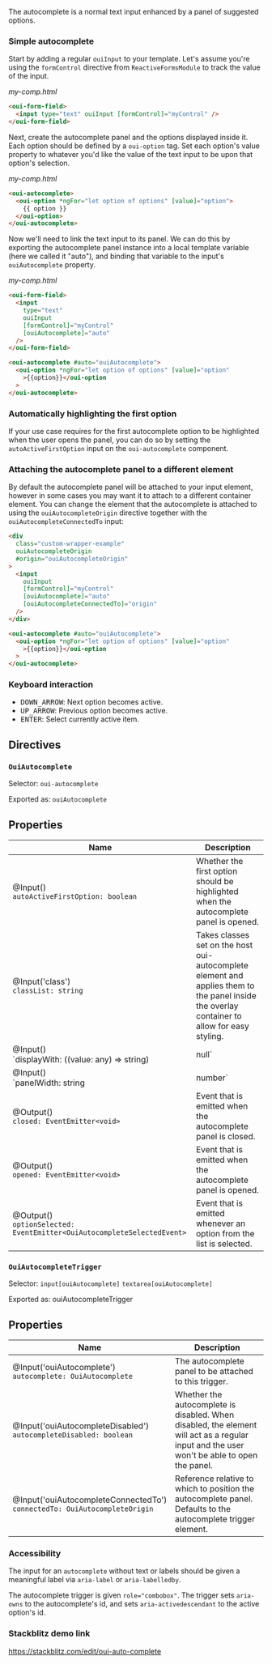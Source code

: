 The autocomplete is a normal text input enhanced by a panel of suggested options.

### Simple autocomplete

Start by adding a regular `ouiInput` to your template. Let's assume you're using the `formControl`
directive from `ReactiveFormsModule` to track the value of the input.

_my-comp.html_

```html
<oui-form-field>
  <input type="text" ouiInput [formControl]="myControl" />
</oui-form-field>
```

Next, create the autocomplete panel and the options displayed inside it. Each option should be
defined by a `oui-option` tag. Set each option's value property to whatever you'd like the value
of the text input to be upon that option's selection.

_my-comp.html_

```html
<oui-autocomplete>
  <oui-option *ngFor="let option of options" [value]="option">
    {{ option }}
  </oui-option>
</oui-autocomplete>
```

Now we'll need to link the text input to its panel. We can do this by exporting the autocomplete
panel instance into a local template variable (here we called it "auto"), and binding that variable
to the input's `ouiAutocomplete` property.

_my-comp.html_

```html
<oui-form-field>
  <input
    type="text"
    ouiInput
    [formControl]="myControl"
    [ouiAutocomplete]="auto"
  />
</oui-form-field>

<oui-autocomplete #auto="ouiAutocomplete">
  <oui-option *ngFor="let option of options" [value]="option"
    >{{option}}</oui-option
  >
</oui-autocomplete>
```

### Automatically highlighting the first option

If your use case requires for the first autocomplete option to be highlighted when the user opens
the panel, you can do so by setting the `autoActiveFirstOption` input on the `oui-autocomplete`
component.

<!-- example(autocomplete-auto-active-first-option) -->

### Attaching the autocomplete panel to a different element

By default the autocomplete panel will be attached to your input element, however in some cases you
may want it to attach to a different container element. You can change the element that the
autocomplete is attached to using the `ouiAutocompleteOrigin` directive together with the
`ouiAutocompleteConnectedTo` input:

```html
<div
  class="custom-wrapper-example"
  ouiAutocompleteOrigin
  #origin="ouiAutocompleteOrigin"
>
  <input
    ouiInput
    [formControl]="myControl"
    [ouiAutocomplete]="auto"
    [ouiAutocompleteConnectedTo]="origin"
  />
</div>

<oui-autocomplete #auto="ouiAutocomplete">
  <oui-option *ngFor="let option of options" [value]="option"
    >{{option}}</oui-option
  >
</oui-autocomplete>
```

### Keyboard interaction

- <kbd>DOWN_ARROW</kbd>: Next option becomes active.
- <kbd>UP_ARROW</kbd>: Previous option becomes active.
- <kbd>ENTER</kbd>: Select currently active item.

## Directives

### `OuiAutocomplete`

Selector: `oui-autocomplete`

Exported as: `ouiAutocomplete`

## Properties

| Name                                                                        | Description                                                                                                                                  |
| --------------------------------------------------------------------------- | -------------------------------------------------------------------------------------------------------------------------------------------- |
| @Input() <br/>`autoActiveFirstOption: boolean`                              | Whether the first option should be highlighted when the autocomplete panel is opened.                                                        |
| @Input('class') <br/>`classList: string`                                    | Takes classes set on the host oui-autocomplete element and applies them to the panel inside the overlay container to allow for easy styling. |
| @Input() <br/>`displayWith: ((value: any) => string) | null`                | Function that maps an option's control value to its display value in the trigger.                                                            |
| @Input() <br/>`panelWidth: string | number`                                 | Used to set the aria-label attribute on the underlying element.                                                                              |
| @Output() <br/>`closed: EventEmitter<void>`                                 | Event that is emitted when the autocomplete panel is closed.                                                                                 |
| @Output() <br/>`opened: EventEmitter<void>`                                 | Event that is emitted when the autocomplete panel is opened.                                                                                 |
| @Output() <br/>`optionSelected: EventEmitter<OuiAutocompleteSelectedEvent>` | Event that is emitted whenever an option from the list is selected.                                                                          |

### `OuiAutocompleteTrigger`

Selector: `input[ouiAutocomplete]` `textarea[ouiAutocomplete]`

Exported as: ouiAutocompleteTrigger

## Properties

| Name                                                                           | Description                                                                                                                                |
| ------------------------------------------------------------------------------ | ------------------------------------------------------------------------------------------------------------------------------------------ |
| @Input('ouiAutocomplete') <br/>`autocomplete: OuiAutocomplete`                 | The autocomplete panel to be attached to this trigger.                                                                                     |
| @Input('ouiAutocompleteDisabled') <br/>`autocompleteDisabled: boolean`         | Whether the autocomplete is disabled. When disabled, the element will act as a regular input and the user won't be able to open the panel. |
| @Input('ouiAutocompleteConnectedTo') <br/>`connectedTo: OuiAutocompleteOrigin` | Reference relative to which to position the autocomplete panel. Defaults to the autocomplete trigger element.                              |

### Accessibility

The input for an `autocomplete` without text or labels should be given a meaningful label via `aria-label` or `aria-labelledby`.

The autocomplete trigger is given `role="combobox"`. The trigger sets `aria-owns` to the autocomplete's id, and sets `aria-activedescendant` to the active option's id.

### Stackblitz demo link

https://stackblitz.com/edit/oui-auto-complete
